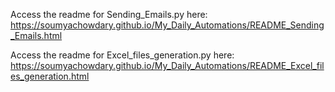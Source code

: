 Access the readme for Sending_Emails.py here:
https://soumyachowdary.github.io/My_Daily_Automations/README_Sending_Emails.html

Access the readme for Excel_files_generation.py here:
https://soumyachowdary.github.io/My_Daily_Automations/README_Excel_files_generation.html
